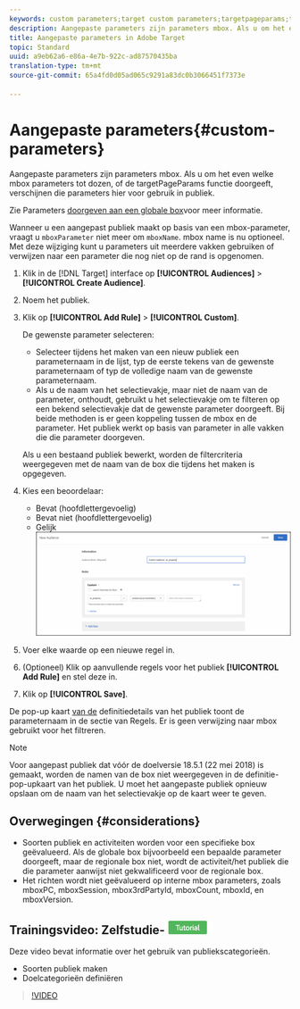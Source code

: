 ```yaml
---
keywords: custom parameters;target custom parameters;targetpageparams;targeting mbox parameters
description: Aangepaste parameters zijn parameters mbox. Als u om het even welke mbox parameters tot dozen, of de targetPageParams functie doorgeeft, verschijnen die parameters hier voor gebruik in publiek.
title: Aangepaste parameters in Adobe Target
topic: Standard
uuid: a9eb62a6-e86a-4e7b-922c-ad87570435ba
translation-type: tm+mt
source-git-commit: 65a4fd0d05ad065c9291a83dc0b3066451f7373e

---
```



# Aangepaste parameters{#custom-parameters}

Aangepaste parameters zijn parameters mbox. Als u om het even welke mbox parameters tot dozen, of de targetPageParams functie doorgeeft, verschijnen die parameters hier voor gebruik in publiek.

Zie Parameters [doorgeven aan een globale box](/help/c-implementing-target/c-implementing-target-for-client-side-web/t-mbox-download/c-understanding-global-mbox/pass-parameters-to-global-mbox.md)voor meer informatie.

Wanneer u een aangepast publiek maakt op basis van een mbox-parameter, vraagt u `mboxParameter` niet meer om `mboxName`. mbox name is nu optioneel. Met deze wijziging kunt u parameters uit meerdere vakken gebruiken of verwijzen naar een parameter die nog niet op de rand is opgenomen.

1. Klik in de [!DNL Target] interface op **[!UICONTROL Audiences]** > **[!UICONTROL Create Audience]**.
1. Noem het publiek.
1. Klik op **[!UICONTROL Add Rule]** > **[!UICONTROL Custom]**.

   De gewenste parameter selecteren:

   * Selecteer tijdens het maken van een nieuw publiek een parameternaam in de lijst, typ de eerste tekens van de gewenste parameternaam of typ de volledige naam van de gewenste parameternaam.
   * Als u de naam van het selectievakje, maar niet de naam van de parameter, onthoudt, gebruikt u het selectievakje om te filteren op een bekend selectievakje dat de gewenste parameter doorgeeft.
   Bij beide methoden is er geen koppeling tussen de mbox en de parameter. Het publiek werkt op basis van parameter in alle vakken die die parameter doorgeven.

   Als u een bestaand publiek bewerkt, worden de filtercriteria weergegeven met de naam van de box die tijdens het maken is opgegeven.

1. Kies een beoordelaar:

   * Bevat (hoofdlettergevoelig)
   * Bevat niet (hoofdlettergevoelig)
   * Gelijk
   ![Aangepast parameterpubliek](/help/c-target/c-audiences/c-target-rules/assets/custom.png)

1. Voer elke waarde op een nieuwe regel in.
1. (Optioneel) Klik op aanvullende regels voor het publiek **[!UICONTROL Add Rule]** en stel deze in.
1. Klik op **[!UICONTROL Save]**.

De pop-up kaart [van de](../../../c-target/c-audiences/audiences.md#section_11B9C4A777E14D36BA1E925021945780) definitiedetails van het publiek toont de parameternaam in de sectie van Regels. Er is geen verwijzing naar mbox gebruikt voor het filtreren.

>[!NOTE]
>
>Voor aangepast publiek dat vóór de doelversie 18.5.1 (22 mei 2018) is gemaakt, worden de namen van de box niet weergegeven in de definitie-pop-upkaart van het publiek. U moet het aangepaste publiek opnieuw opslaan om de naam van het selectievakje op de kaart weer te geven.

## Overwegingen {#considerations}

* Soorten publiek en activiteiten worden voor een specifieke box geëvalueerd. Als de globale box bijvoorbeeld een bepaalde parameter doorgeeft, maar de regionale box niet, wordt de activiteit/het publiek die die parameter aanwijst niet gekwalificeerd voor de regionale box.
* Het richten wordt niet geëvalueerd op interne mbox parameters, zoals mboxPC, mboxSession, mbox3rdPartyId, mboxCount, mboxId, en mboxVersion.

## Trainingsvideo: Zelfstudie- ![badge voor soorten publiek maken](/help/assets/tutorial.png)

Deze video bevat informatie over het gebruik van publiekscategorieën.

* Soorten publiek maken
* Doelcategorieën definiëren

>[!VIDEO](https://video.tv.adobe.com/v/17392)